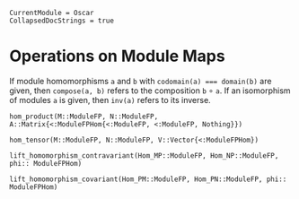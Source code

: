 ```@meta
CurrentModule = Oscar
CollapsedDocStrings = true
```

# Operations on Module Maps

If module homomorphisms `a` and `b` with `codomain(a) === domain(b)` are given,
then `compose(a, b)` refers to the composition `b` $\circ$ `a`. If an isomorphism of modules
`a` is given, then `inv(a)` refers to its inverse.

```@docs
hom_product(M::ModuleFP, N::ModuleFP, A::Matrix{<:ModuleFPHom{<:ModuleFP, <:ModuleFP, Nothing}})
```

```@docs
hom_tensor(M::ModuleFP, N::ModuleFP, V::Vector{<:ModuleFPHom})
```

```@docs
lift_homomorphism_contravariant(Hom_MP::ModuleFP, Hom_NP::ModuleFP, phi:: ModuleFPHom)
```

```@docs
lift_homomorphism_covariant(Hom_PM::ModuleFP, Hom_PN::ModuleFP, phi:: ModuleFPHom)
```


